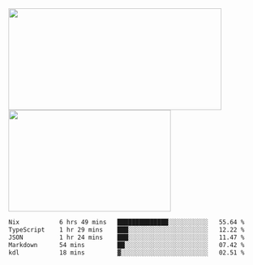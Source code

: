 <a href="https://github.com/anuraghazra/github-readme-stats">
  <img height=200 width=420 align="center" src="https://github-readme-stats.vercel.app/api?username=airRnot1106&hide_title=true&show_icons=true&rank_icon=github" />
</a>
<a href="https://github.com/anuraghazra/convoychat">
  <img height=200 width=320 align="center" src="https://github-readme-stats.vercel.app/api/top-langs/?username=airRnot1106&hide_title=true&layout=compact&hide=html,css" />
</a>

<!--START_SECTION:waka-->

```txt
Nix           6 hrs 49 mins   ██████████████░░░░░░░░░░░   55.64 %
TypeScript    1 hr 29 mins    ███░░░░░░░░░░░░░░░░░░░░░░   12.22 %
JSON          1 hr 24 mins    ███░░░░░░░░░░░░░░░░░░░░░░   11.47 %
Markdown      54 mins         ██░░░░░░░░░░░░░░░░░░░░░░░   07.42 %
kdl           18 mins         ▓░░░░░░░░░░░░░░░░░░░░░░░░   02.51 %
```

<!--END_SECTION:waka-->
